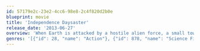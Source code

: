 ```yaml
---
id: 57179e2c-23e2-4cc6-98e8-2c4f820d2b0e
blueprint: movie
title: 'Independence Daysaster'
release_date: '2013-06-27'
overview: 'When Earth is attacked by a hostile alien force, a small town firefighter and a rogue SETI scientist team up to activate the only technology capable of defeating the invaders.'
genres: '[{"id": 28, "name": "Action"}, {"id": 878, "name": "Science Fiction"}]'
---
```

